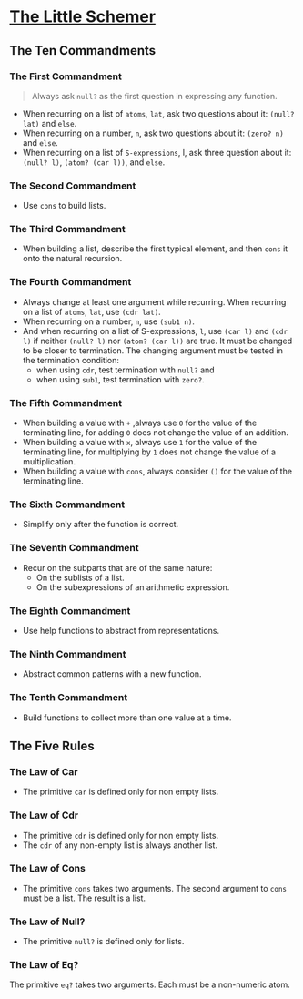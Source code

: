 # [The Little Schemer](https://www.amazon.com/Little-Schemer-Daniel-P-Friedman/dp/0262560992)

## The Ten Commandments

### The First Commandment

> Always ask `null?` as the first question in expressing
any function.

- When recurring on a list of `atoms`, `lat`, ask two questions about it: `(null? lat)` and `else`. 
- When recurring on a number, `n`, ask two questions about it: `(zero? n)` and `else`.
- When recurring on a list of `S-expressions`, l, ask three question about it: `(null? l)`, `(atom? (car l))`, and `else`.

### The Second Commandment
- Use `cons` to build lists.

### The Third Commandment
- When building a list, describe the first typical element, and then `cons` it onto the natu­ral recursion.

### The Fourth Commandment
- Always change at least one argument while recurring. When recurring on a list of `atoms`, `lat`, use `(cdr lat)`. 
- When recurring on a num­ber, `n`, use `(sub1 n)`.
- And when recurring on a list of S-expressions, `l`, use `(car l)` and `(cdr l)` if neither `(null? l)` nor `(atom? (car l))` are true.
It must be changed to be closer to termina­tion. The changing argument must be tested in the termination condition:
  - when using `cdr`, test termination with `null?` and
  - when using `sub1`, test termination with `zero?`.

### The Fifth Commandment
- When building a value with `+` ,always use `0` for the value of the terminating line, for adding `0` does not change the value of an addition.
- When building a value with `x`, always use `1` for the value of the terminating line, for multiplying by `1` does not change the value of a multiplication.
- When building a value with `cons`, always consider `()` for the value of the terminating line.

### The Sixth Commandment
- Simplify only after the function is correct.

### The Seventh Commandment
- Recur on the subparts that are of the same nature:
  - On the sublists of a list.
  - On the subexpressions of an arithmetic expression.

### The Eighth Commandment
- Use help functions to abstract from represen­tations.

### The Ninth Commandment
- Abstract common patterns with a new func­tion.

### The Tenth Commandment
- Build functions to collect more than one value at a time.


## The Five Rules

### The Law of **Car**
- The primitive `car` is defined only for non­ empty lists.

### The Law of **Cdr**
- The primitive `cdr` is defined only for non­ empty lists. 
- The `cdr` of any non-empty list is always another list.

### The Law of **Cons**
- The primitive `cons` takes two arguments. The second argument to `cons` must be a list. The result is a list.

### The Law of **Null?**
- The primitive `null?` is defined only for lists.

### The Law of **Eq?**
The primitive `eq?` takes two arguments. Each must be a non-numeric atom.